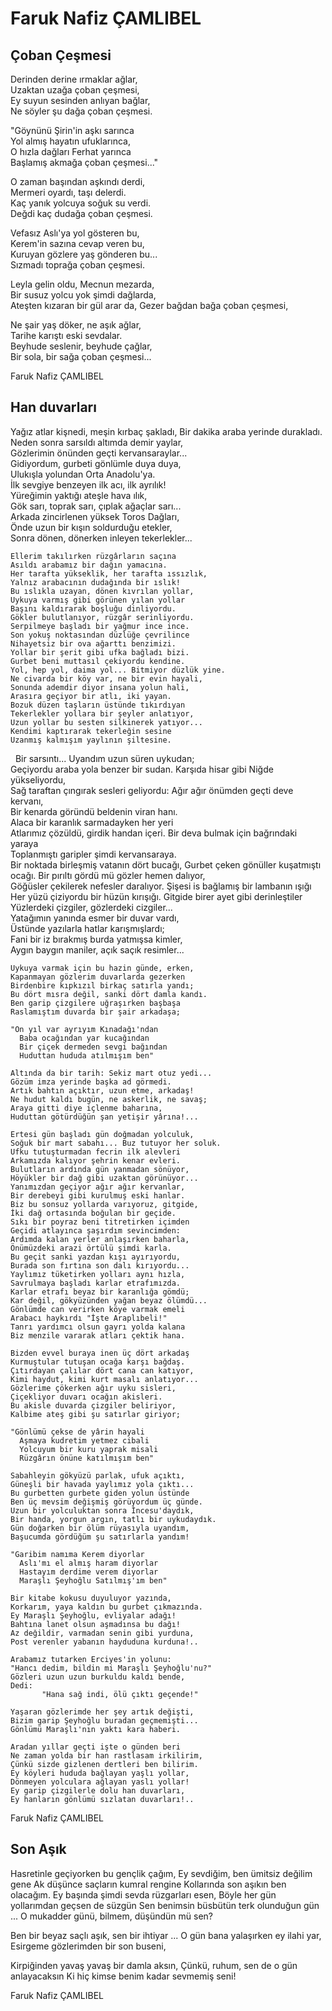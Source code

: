 # Faruk Nafiz ÇAMLIBEL

## Çoban Çeşmesi

Derinden derine ırmaklar ağlar,    
Uzaktan uzağa çoban çeşmesi,    
Ey suyun sesinden anlıyan bağlar,    
Ne söyler şu dağa çoban çeşmesi.    
        
"Göynünü Şirin'in aşkı sarınca    
Yol almış hayatın ufuklarınca,    
O hızla dağları Ferhat yarınca    
Başlamış akmağa çoban çeşmesi..."    
        
O zaman başından aşkındı derdi,    
Mermeri oyardı, taşı delerdi.    
Kaç yanık yolcuya soğuk su verdi.    
Değdi kaç dudağa çoban çeşmesi.    
        
Vefasız Aslı'ya yol gösteren bu,    
Kerem'in sazına cevap veren bu,    
Kuruyan gözlere yaş gönderen bu...    
Sızmadı toprağa çoban çeşmesi.    
        
Leyla gelin oldu, Mecnun mezarda,    
Bir susuz yolcu yok şimdi dağlarda,        
Ateşten kızaran bir gül arar da,
Gezer bağdan bağa çoban çeşmesi,    
        
Ne şair yaş döker, ne aşık ağlar,    
Tarihe karıştı eski sevdalar.    
Beyhude seslenir, beyhude çağlar,    
Bir sola, bir sağa çoban çeşmesi...

Faruk Nafiz ÇAMLIBEL

## Han duvarları

Yağız atlar kişnedi, meşin kırbaç şakladı,
    Bir dakika araba yerinde durakladı.
    Neden sonra sarsıldı altımda demir yaylar,     
    Gözlerimin önünden geçti kervansaraylar...     
    Gidiyordum, gurbeti gönlümle duya duya,     
    Ulukışla yolundan Orta Anadolu'ya.     
    İlk sevgiye benzeyen ilk acı, ilk ayrılık!     
    Yüreğimin yaktığı ateşle hava ılık,     
    Gök sarı, toprak sarı, çıplak ağaçlar sarı...     
    Arkada zincirlenen yüksek Toros Dağları,     
    Önde uzun bir kışın soldurduğu etekler,     
    Sonra dönen, dönerken inleyen tekerlekler...     

    Ellerim takılırken rüzgârların saçına
    Asıldı arabamız bir dağın yamacına.     
    Her tarafta yükseklik, her tarafta ıssızlık,     
    Yalnız arabacının dudağında bir ıslık!
    Bu ıslıkla uzayan, dönen kıvrılan yollar,
    Uykuya varmış gibi görünen yılan yollar
    Başını kaldırarak boşluğu dinliyordu.     
    Gökler bulutlanıyor, rüzgâr serinliyordu.     
    Serpilmeye başladı bir yağmur ince ince.
    Son yokuş noktasından düzlüğe çevrilince     
    Nihayetsiz bir ova ağarttı benzimizi.
    Yollar bir şerit gibi ufka bağladı bizi.     
    Gurbet beni muttasıl çekiyordu kendine.
    Yol, hep yol, daima yol... Bitmiyor düzlük yine.     
    Ne civarda bir köy var, ne bir evin hayali,     
    Sonunda ademdir diyor insana yolun hali,     
    Arasıra geçiyor bir atlı, iki yayan.
    Bozuk düzen taşların üstünde tıkırdıyan     
    Tekerlekler yollara bir şeyler anlatıyor,     
    Uzun yollar bu sesten silkinerek yatıyor...     
    Kendimi kaptırarak tekerleğin sesine     
    Uzanmış kalmışım yaylının şiltesine.
 
    Bir sarsıntı... Uyandım uzun süren uykudan;     
    Geçiyordu araba yola benzer bir sudan.
    Karşıda hisar gibi Niğde yükseliyordu,     
    Sağ taraftan çıngırak sesleri geliyordu:
    Ağır ağır önümden geçti deve kervanı,     
    Bir kenarda göründü beldenin viran hanı.     
    Alaca bir karanlık sarmadayken her yeri     
    Atlarımız çözüldü, girdik handan içeri.
    Bir deva bulmak için bağrındaki yaraya     
    Toplanmıştı garipler şimdi kervansaraya.     
    Bir noktada birleşmiş vatanın dört bucağı,
    Gurbet çeken gönüller kuşatmıştı ocağı.
    Bir pırıltı gördü mü gözler hemen dalıyor,     
    Göğüsler çekilerek nefesler daralıyor.
    Şişesi is bağlamış bir lambanın ışığı     
    Her yüzü çiziyordu bir hüzün kırışığı.
    Gitgide birer ayet gibi derinleştiler     
    Yüzlerdeki çizgiler, gözlerdeki cizgiler...     
    Yatağımın yanında esmer bir duvar vardı,     
    Üstünde yazılarla hatlar karışmışlardı;     
    Fani bir iz bırakmış burda yatmışsa kimler,     
    Aygın baygın maniler, açık saçık resimler...     

    Uykuya varmak için bu hazin günde, erken,     
    Kapanmayan gözlerim duvarlarda gezerken     
    Birdenbire kıpkızıl birkaç satırla yandı;     
    Bu dört mısra değil, sanki dört damla kandı.
    Ben garip çizgilere uğraşırken başbaşa     
    Raslamıştım duvarda bir şair arkadaşa;     

    "On yıl var ayrıyım Kınadağı'ndan     
      Baba ocağından yar kucağından     
      Bir çiçek dermeden sevgi bağından     
      Huduttan hududa atılmışım ben"     

    Altında da bir tarih: Sekiz mart otuz yedi...
    Gözüm imza yerinde başka ad görmedi.     
    Artık bahtın açıktır, uzun etme, arkadaş!
    Ne hudut kaldı bugün, ne askerlik, ne savaş;     
    Araya gitti diye içlenme baharına,     
    Huduttan götürdüğün şan yetişir yârına!...

    Ertesi gün başladı gün doğmadan yolculuk,
    Soğuk bir mart sabahı... Buz tutuyor her soluk.
    Ufku tutuşturmadan fecrin ilk alevleri     
    Arkamızda kalıyor şehrin kenar evleri.
    Bulutların ardında gün yanmadan sönüyor,     
    Höyükler bir dağ gibi uzaktan görünüyor...     
    Yanımızdan geçiyor ağır ağır kervanlar,     
    Bir derebeyi gibi kurulmuş eski hanlar.
    Biz bu sonsuz yollarda varıyoruz, gitgide,     
    İki dağ ortasında boğulan bir geçide.
    Sıkı bir poyraz beni titretirken içimden     
    Geçidi atlayınca şaşırdım sevincimden:
    Ardımda kalan yerler anlaşırken baharla,     
    Önümüzdeki arazi örtülü şimdi karla.
    Bu geçit sanki yazdan kışı ayırıyordu,
    Burada son fırtına son dalı kırıyordu...
    Yaylımız tüketirken yolları aynı hızla,
    Savrulmaya başladı karlar etrafımızda.
    Karlar etrafı beyaz bir karanlığa gömdü;     
    Kar değil, gökyüzünden yağan beyaz ölümdü...     
    Gönlümde can verirken köye varmak emeli     
    Arabacı haykırdı "İşte Araplıbeli!"     
    Tanrı yardımcı olsun gayrı yolda kalana     
    Biz menzile vararak atları çektik hana.     

    Bizden evvel buraya inen üç dört arkadaş     
    Kurmuştular tutuşan ocağa karşı bağdaş.
    Çıtırdayan çalılar dört cana can katıyor,
    Kimi haydut, kimi kurt masalı anlatıyor...
    Gözlerime çökerken ağır uyku sisleri,
    Çiçekliyor duvarı ocağın akisleri.
    Bu akisle duvarda çizgiler beliriyor,
    Kalbime ateş gibi şu satırlar giriyor;

    "Gönlümü çekse de yârin hayali     
      Aşmaya kudretim yetmez cibali     
      Yolcuyum bir kuru yaprak misali     
      Rüzgârın önüne katılmışım ben"     

    Sabahleyin gökyüzü parlak, ufuk açıktı,
    Güneşli bir havada yaylımız yola çıktı...
    Bu gurbetten gurbete giden yolun üstünde     
    Ben üç mevsim değişmiş görüyordum üç günde.
    Uzun bir yolculuktan sonra İncesu'daydık,
    Bir handa, yorgun argın, tatlı bir uykudaydık.
    Gün doğarken bir ölüm rüyasıyla uyandım,
    Başucumda gördüğüm şu satırlarla yandım!

    "Garibim namıma Kerem diyorlar     
      Aslı'mı el almış haram diyorlar     
      Hastayım derdime verem diyorlar     
      Maraşlı Şeyhoğlu Satılmış'ım ben"     

    Bir kitabe kokusu duyuluyor yazında,
    Korkarım, yaya kaldın bu gurbet çıkmazında.
    Ey Maraşlı Şeyhoğlu, evliyalar adağı!
    Bahtına lanet olsun aşmadınsa bu dağı!
    Az değildir, varmadan senin gibi yurduna,
    Post verenler yabanın hayduduna kurduna!..

    Arabamız tutarken Erciyes'in yolunu:
    "Hancı dedim, bildin mi Maraşlı Şeyhoğlu'nu?"
    Gözleri uzun uzun burkuldu kaldı bende,
    Dedi:     
           "Hana sağ indi, ölü çıktı geçende!"

    Yaşaran gözlerimde her şey artık değişti,
    Bizim garip Şeyhoğlu buradan geçmemişti...     
    Gönlümü Maraşlı'nın yaktı kara haberi.     

    Aradan yıllar geçti işte o günden beri     
    Ne zaman yolda bir han rastlasam irkilirim,     
    Çünkü sizde gizlenen dertleri ben bilirim.
    Ey köyleri hududa bağlayan yaşlı yollar,
    Dönmeyen yolculara ağlayan yaslı yollar!
    Ey garip çizgilerle dolu han duvarları,
    Ey hanların gönlümü sızlatan duvarları!..

Faruk Nafiz ÇAMLIBEL

## Son Aşık

Hasretinle geçiyorken bu gençlik çağım,
Ey sevdiğim, ben ümitsiz değilim gene
Ak düşünce saçların kumral rengine
Kollarında son aşıkın ben olacağım.
Ey başında şimdi sevda rüzgarları esen,
Böyle her gün yollarımdan geçsen de süzgün
Sen benimsin büsbütün terk olunduğun gün ...
O mukadder günü, bilmem, düşündün mü sen?

Ben bir beyaz saçlı aşık, sen bir ihtiyar ...
O gün bana yalaşırken ey ilahi yar,
Esirgeme gözlerimden bir son buseni,

Kirpiğinden yavaş yavaş bir damla aksın,
Çünkü, ruhum, sen de o gün anlayacaksın
Ki hiç kimse benim kadar sevmemiş seni!

Faruk Nafiz ÇAMLIBEL